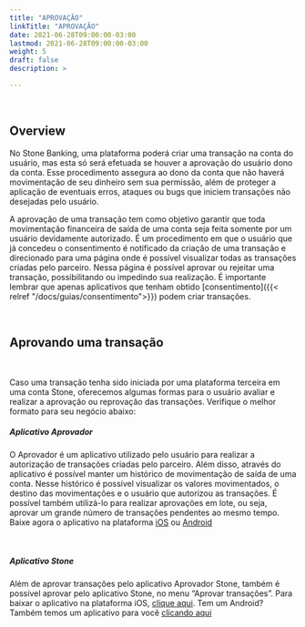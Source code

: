 ```yaml
---
title: "APROVAÇÃO"
linkTitle: "APROVAÇÃO"
date: 2021-06-28T09:00:00-03:00
lastmod: 2021-06-28T09:00:00-03:00
weight: 5
draft: false
description: >

---
```

<br>

## Overview

No Stone Banking, uma plataforma poderá criar uma transação na conta do usuário, mas esta só será efetuada se houver a aprovação do usuário dono da conta. Esse procedimento assegura ao dono da conta que não haverá movimentação de seu dinheiro sem sua permissão, além de proteger a aplicação de eventuais erros, ataques ou bugs que iniciem transações não desejadas pelo usuário.

A aprovação de uma transação tem como objetivo garantir que toda movimentação financeira de saída de uma conta seja feita somente por um usuário devidamente autorizado. É um procedimento em que o usuário que já concedeu o consentimento é notificado da criação de uma transação e direcionado para uma página onde é possível visualizar todas as transações criadas pelo parceiro. Nessa página é possível aprovar ou rejeitar uma transação, possibilitando ou impedindo sua realização. É importante lembrar que apenas aplicativos que tenham obtido [consentimento]({{< relref "/docs/guias/consentimento">}}) podem criar transações.

<br>

## Aprovando uma transação

<br>

Caso uma transação tenha sido iniciada por uma plataforma terceira em uma conta Stone, oferecemos algumas formas para o usuário avaliar e realizar a aprovação ou reprovação das transações. Verifique o melhor formato para seu negócio abaixo:

##### **Aplicativo Aprovador**

O Aprovador é um aplicativo utilizado pelo usuário para realizar a autorização de transações criadas pelo parceiro. Além disso, através do aplicativo é possível manter um histórico de movimentação de saída de uma conta. Nesse histórico é possível visualizar os valores movimentados, o destino das movimentações e o usuário que autorizou as transações. É possível também utilizá-lo para realizar aprovações em lote, ou seja, aprovar um grande número de transações pendentes ao mesmo tempo.
Baixe agora o aplicativo na plataforma [iOS](https://apps.apple.com/br/app/aprovador-stone/id1440677386) ou [Android](https://play.google.com/store/apps/details?id=br.com.stone.approver&hl=pt_BR&gl=US)

<br>

##### **Aplicativo Stone**

Além de aprovar transações pelo aplicativo Aprovador Stone, também é possível aprovar pelo aplicativo Stone, no menu “Aprovar transações”. Para baixar o aplicativo na plataforma iOS, [clique aqui](https://apps.apple.com/br/app/stone/id1438680035). Tem um Android? Também temos um aplicativo para você [clicando aqui](https://play.google.com/store/apps/details?id=co.stone.banking.mobile.flagship&hl=pt_BR&gl=US)